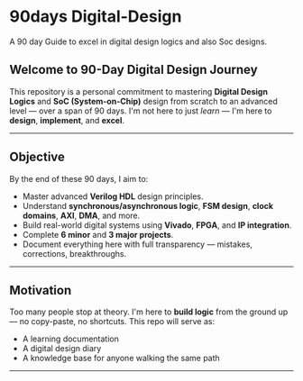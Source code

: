 # 90days Digital-Design 

A 90 day Guide to excel in digital design logics and also Soc designs.

## Welcome to 90-Day Digital Design Journey

This repository is a personal commitment to mastering **Digital Design Logics** and **SoC (System-on-Chip)** design from scratch to an advanced level — over a span of 90 days. I'm not here to just *learn* — I'm here to **design**, **implement**, and **excel**.

---

## Objective

By the end of these 90 days, I aim to:

- Master advanced **Verilog HDL** design principles.
- Understand **synchronous/asynchronous logic**, **FSM design**, **clock domains**, **AXI**, **DMA**, and more.
- Build real-world digital systems using **Vivado**, **FPGA**, and **IP integration**.
- Complete **6 minor** and **3 major projects**.
- Document everything here with full transparency — mistakes, corrections, breakthroughs.

---

## Motivation

Too many people stop at theory. I'm here to **build logic** from the ground up — no copy-paste, no shortcuts. This repo will serve as:

- A learning documentation 
- A digital design diary 
- A knowledge base for anyone walking the same path

---
